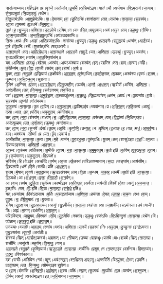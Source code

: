 

  
नास॑त्याभ्याम्।ब॒र्हिःऽइ॑व।प्र।वृ॒ञ्जे॒।स्तोमा॑न्।इ॒य॒र्मि॒।अ॒भ्रिया॑ऽइव।वातः॑।यौ।अर्भ॑गाय।वि॒ऽम॒दाय॑।जा॒याम्।से॒ना॒ऽजुवा॑।नि॒ऽऊ॒हतुः॑।रथे॑न॥  
वी॒ळु॒पत्म॑ऽभिः।आ॒शु॒हेम॑ऽभिः।वा॒।दे॒वाना॑म्।वा॒।जू॒तिऽभिः॑।शाश॑दाना।तत्।रास॑भः।ना॒स॒त्या॒।स॒हस्र॑म्।आ॒जा।य॒मस्य॑।प्र॒ऽधने॑।जि॒गा॒य॒॥  
तुग्रः॑।ह॒।भु॒ज्युम्।अ॒श्वि॒ना॒।उ॒द॒ऽमे॒घे।र॒यिम्।न।कः।चि॒त्।म॒मृ॒ऽवाम्।अव॑।अ॒हाः॒।तम्।ऊ॒ह॒थुः॒।नौ॒भिः।आ॒त्म॒न्ऽवती॑भिः।अ॒न्त॒रि॒क्ष॒प्रुत्ऽभिः॑।अप॑ऽउदकाभिः॥  
ति॒स्रः।क्षपः॑।त्रिः।अहा॑।अ॒ति॒व्रज॑त्ऽभिः।नास॑त्या।भु॒ज्युम्।ऊ॒ह॒थुः॒।प॒त॒ङ्गैः।स॒मु॒द्रस्य॑।धन्व॑न्।आ॒र्द्रस्य॑।पा॒रे।त्रि॒ऽभिः।रथैः॑।श॒तप॑त्ऽभिः।षट्ऽअ॑श्वैः॥  
अ॒ना॒र॒म्भ॒णे।तत्।अ॒वी॒र॒ये॒था॒म्।अ॒ना॒स्था॒ने।अ॒ग्र॒भ॒णे।स॒मु॒द्रे।यत्।अ॒श्वि॒ना॒।ऊ॒हथुः॑।भु॒ज्युम्।अस्त॑म्।श॒तऽअ॑रित्रान्।नाव॑म्।आ॒त॒स्थि॒वांस॑म्॥  
यम्।अ॒श्वि॒ना॒।द॒दथुः॑।श्वे॒तम्।अश्व॑म्।अ॒घऽअ॑श्वाय।शश्व॑त्।इत्।स्व॒स्ति।तत्।वा॒म्।दा॒त्रम्।महि॑।की॒र्तेन्य॑म्।भू॒त्।पै॒द्वः।वा॒जी।सद॑म्।इत्।हव्यः॑।अ॒र्यः॥  
यु॒वम्।न॒रा॒।स्तु॒व॒ते।प॒ज्रि॒याय॑।क॒क्षीव॑ते।अ॒र॒द॒त॒म्।पुर॑म्ऽधिम्।का॒रो॒त॒रात्।श॒फात्।अश्व॑स्य।वृष्णः॑।श॒तम्।कु॒म्भान्।अ॒सि॒ञ्च॒त॒म्।सुरा॑याः॥  
हि॒मेन॑।अ॒ग्निम्।घ्रं॒सम्।अ॒वा॒र॒ये॒था॒म्।पि॒तु॒ऽमती॒म्।ऊर्ज॑म्।अ॒स्मै॒।अ॒ध॒त्त॒म्।ऋ॒बीसे॑।अत्रि॑म्।अ॒श्वि॒ना॒।अव॑ऽनीतम्।उत्।नि॒न्य॒थुः॒।सर्व॑ऽगणम्।स्व॒स्ति॥  
परा॑।अ॒व॒तम्।ना॒स॒त्या॒।अ॒नु॒दे॒था॒म्।उ॒च्चाऽबु॑ध्नम्।च॒क्र॒थुः॒।जि॒ह्मऽबा॑रम्।क्षर॑न्।आपः॑।न।पा॒यना॑य।रा॒ये।स॒हस्रा॑य।तृष्य॑ते।गोत॑मस्य॥  
जु॒जु॒रुषः॑।ना॒स॒त्या॒।उ॒त।व॒व्रिम्।प्र।अ॒मु॒ञ्च॒त॒म्।द्रा॒पिम्ऽइ॑व।च्यवा॑नात्।प्र।अ॒ति॒र॒त॒म्।ज॒हि॒तस्य॑।आयुः॑।द॒स्रा॒।आत्।इत्।पति॑म्।अ॒कृ॒णु॒त॒म्।क॒नीना॑म्॥  
तत्।वा॒म्।न॒रा॒।शंस्य॑म्।राध्य॑म्।च॒।अ॒भि॒ष्टि॒ऽमत्।ना॒स॒त्या॒।वरू॑थम्।यत्।वि॒द्वांसा॑।नि॒धिम्ऽइ॑व।अप॑ऽगूळ्हम्।उत्।द॒र्श॒तात्।ऊ॒पथुः॑।वन्द॑नाय॥  
तत्।वा॒म्।न॒रा॒।स॒नये॑।दंसः॑।उ॒ग्रम्।आ॒विः।कृ॒णो॒मि॒।तन्य॒तुः।न।वृ॒ष्टिम्।द॒ध्यङ्।ह॒।यत्।मधु॑।आ॒थ॒र्व॒णः।वा॒म्।अश्व॑स्य।सी॒र्ष्णा।प्र।यत्।ई॒म्।उ॒वाच॑॥  
अजो॑हवीत्।ना॒स॒त्या॒।क॒रा।वा॒म्।म॒हे।याम॑न्।पु॒रु॒ऽभु॒जा॒।पुर॑म्ऽधिः।श्रु॒तम्।तत्।शासुः॑ऽइव।व॒ध्र॒िऽम॒त्याः।हिर॑ण्यऽहस्तम्।अ॒श्वि॒नौ॒।अ॒द॒त्त॒म्॥  
आ॒स्नः।वृक॑स्य।वर्ति॑काम्।अ॒भीके॑।यु॒वम्।न॒रा॒।ना॒स॒त्या॒।अ॒मु॒मु॒क्त॒म्।उ॒तो इति॑।क॒विम्।पु॒रु॒ऽभु॒जा॒।यु॒वम्।ह॒।कृप॑माणम्।अ॒कृ॒णु॒त॒म्।वि॒ऽचक्षे॑॥  
च॒रित्र॑म्।हि।वेःऽइ॑व।अच्छे॑दि।प॒र्णम्।आ॒जा।खे॒लस्य॑।परि॑ऽतक्म्यायाम्।स॒द्यः।जङ्घा॑म्।आय॑सीम्।वि॒श्पला॑यै।धने॑।हि॒ते।सर्त॑वे।प्रति॑।अ॒ध॒त्त॒म्॥  
श॒तम्।मे॒षान्।वृ॒क्ये॑।च॒क्ष॒दा॒नम्।ऋ॒ज्रऽअ॑श्वम्।तम्।पि॒ता।अ॒न्धम्।च॒का॒र॒।तस्मै॑।अ॒क्षी इति॑।ना॒स॒त्या॒।वि॒ऽचक्षे॑।आ।अ॒ध॒त्त॒म्।द॒स्रा॒।भि॒ष॒जौ॒।अ॒न॒र्वन्॥  
आ।वा॒म्।रथ॑म्।दु॒हि॒ता।सूर्य॑स्य।कार्ष्म॑ऽइव।अ॒ति॒ष्ठ॒त्।अर्व॑ता।जय॑न्ती।विश्वे॑।दे॒वाः।अनु॑।अ॒म॒न्य॒न्त॒।हृ॒त्ऽभिः।सम्।ऊँ॒ इति॑।श्रि॒या।ना॒स॒त्या॒।स॒चे॒थे॒ इति॑॥  
यत्।अया॑तम्।दिवः॑ऽदासाय।व॒र्तिः।भ॒रत्ऽवा॑जाय।अ॒श्वि॒ना॒।हय॑न्ता।रे॒वत्।उ॒वा॒ह॒।स॒च॒नः।रथः॑।वा॒म्।वृ॒ष॒भः।च॒।शिं॒शु॒मारः॑।च॒।यु॒क्ता॥  
र॒यिम्।सु॒ऽक्ष॒त्रम्।सु॒ऽअ॒प॒त्यम्।आयुः॑।सु॒ऽवीर्य॑म्।ना॒स॒त्या॒।वह॑न्ता।आ।ज॒ह्नावी॑म्।सऽम॑नसा।उप॑।वाजैः॑।त्रिः।अह्नः॑।भा॒गम्।दध॑तीम्।अ॒या॒त॒म्॥  
परि॑ऽविष्टम्।जा॒हु॒षम्।वि॒श्वतः॑।सी॒म्।सु॒ऽगेभिः॑।नक्त॑म्।ऊ॒ह॒थुः॒।रजः॑ऽभिः।वि॒ऽभि॒न्दुना॑।ना॒स॒त्या॒।रथे॑न।वि।पर्व॑तान्।अ॒ज॒र॒यू इति॑।अ॒या॒त॒म्॥  
एक॑स्याः।वस्तोः॑।आ॒व॒त॒म्।रणा॑य।वश॑म्।अ॒श्वि॒ना॒।स॒नये॑।स॒हस्रा॑।निः।अ॒ह॒त॒म्।दु॒च्छुनाः॑।इन्द्र॑ऽवन्ता।पृ॒थु॒ऽश्रव॑सः।वृ॒ष॒णौ॒।अरा॑तीः॥  
श॒रस्य॑।चि॒त्।आ॒र्च॒त्ऽकस्य॑।अ॒व॒तात्।आ।नी॒चात्।उ॒च्चा।च॒क्र॒थुः॒।पात॑वे।वाः।श॒यवे॑।चि॒त्।ना॒स॒त्या॒।शची॑भिः।जसु॑रये।स्त॒र्य॑म्।पि॒प्य॒थुः॒।गाम्॥  
अ॒व॒स्य॒ते।स्तु॒व॒ते।कृ॒ष्णि॒याय॑।ऋ॒जु॒ऽय॒ते।ना॒स॒त्या॒।शची॑भिः।प॒शुम्।न।न॒ष्टम्ऽइ॑व।दर्श॑नाय।वि॒ष्णा॒प्व॑म्।द॒द॒थुः॒।विश्व॑काय॥  
दश॑।रात्रीः॑।अशि॑वेन।नव॑।द्यून्।अव॑ऽनद्धम्।श्न॒थि॒तम् अ॒प्ऽसु।अ॒न्तरिति॑।विऽप्रु॑तम्।रे॒भम्।उ॒दनि॑।प्रऽवृ॑क्तम्।उत्।नि॒न्य॒थुः॒।सोम॑म्ऽइव स्रु॒वेण॑॥  
प्र।वा॒म्।दंसां॑सि।अ॒स्वि॒नौ॒।अ॒वो॒च॒म्।अ॒स्य।पतिः॑।स्या॒म्।सु॒ऽगवः॑।सु॒ऽवीरः॑।उ॒त।पश्य॑न्।अ॒श्नु॒वन्।दी॒र्घम्।आयुः॑।अस्त॑म्ऽइव।इत्।ज॒रि॒माण॑म्।ज॒ग॒म्या॒म्॥  
